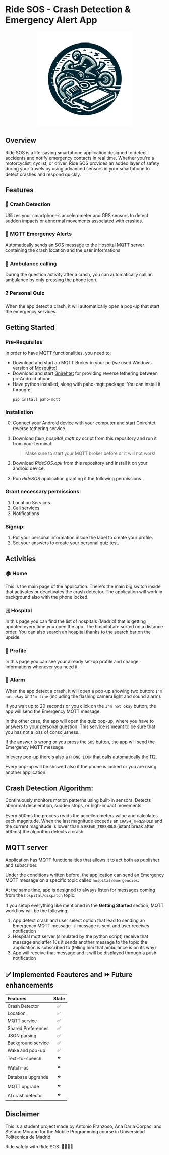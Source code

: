 # Ride SOS - Crash Detection & Emergency Alert App

<div align="center">
    <img src="app/src/main/res/drawable/logo.png" alt="Description" width="300"/>
</div>

## Overview
Ride SOS is a life-saving smartphone application designed to detect accidents and notify emergency contacts in real time. Whether you're a motorcyclist, cyclist, or driver, Ride SOS provides an added layer of safety during your travels by using advanced sensors in your smartphone to detect crashes and respond quickly.

## Features
### 🚨 Crash Detection
Utilizes your smartphone’s accelerometer and GPS sensors to detect sudden impacts or abnormal movements associated with crashes.
### 📡 MQTT Emergency Alerts
Automatically sends an SOS message to the Hospital MQTT server containing the crash location and the user informations.
### 📍 Ambulance calling
During the question activity after a crash, you can automatically call an ambulance by only pressing the phone icon.
### ❓ Personal Quiz 
When the app detect a crash, it will automatically open a pop-up that start the emergency services.

## Getting Started

### Pre-Requisites
In order to have MQTT functionalities, you need to:
- Download and start an MQTT Broker in your pc (we used Windows version of [Mosquitto](https://mosquitto.org/download/))
- Download and start [Gnirehtet](https://github.com/Genymobile/gnirehtet) for providing reverse tethering between pc-Android phone.
- Have python installed, along with paho-mqtt package. You can install it through:
  ```
  pip install paho-mqtt
  ```

### Installation
0. Connect your Android device with your computer and start Gnirehtet reverse tethering service.
1. Download _fake_hospital_mqtt.py_ script from this repository and run it from your terminal.

   > Make sure to start your MQTT broker before or it will not work!
2. Download _RideSOS.apk_ from this repository and install it on your android device.
3. Run _RideSOS_ application granting it the following permissions.

### Grant necessary permissions:
1. Location Services
2. Call services
3. Notifications

### Signup:
1. Put your personal information inside the label to create your profile.
2. Set your answers to create your personal quiz test.

## Activities

### 🏠 Home
This is the main page of the application. There's the main big switch inside that activates or deactivates the crash detector. The application will work in background also with the phone locked. 

### 🇭 Hospital
In this page you can find the list of hospitals (Madrid) that is getting updated every time you open the app. The hospital are sorted on a distance order. You can also search an hospital thanks to the search bar on the upside.

### 👤 Profile
In this page you can see your already set-up profile and change informations whenever you need it.

### 🚨 Alarm
When the app detect a crash, it will open a pop-up showing two button: `I'm not okay` or `I'm fine` (including the flashing camera light and sound alarm). 

If you wait up to 20 seconds or you click on the `I'm not okay` button, the app will send the Emergency MQTT message.

In the other case, the app will open the quiz pop-up, where you have to answers to your personal question. This service is meant to be sure that you has not a loss of consciusness.

If the answer is wrong or you press the `SOS` button, the app will send the Emergency MQTT message.

In every pop-up there's also a `PHONE ICON` that calls automatically the 112.

Every pop-up will be showed also if the phone is locked or you are using another application.

## Crash Detection Algorithm:

Continuously monitors motion patterns using built-in sensors.
Detects abnormal deceleration, sudden stops, or high-impact movements.

Every 500ms the process reads the accellerometers value and calculates each magnitude. 
When the last magnitude exceeds an `CRASH_THRESHOLD` and the current magnitude is lower 
than a `BREAK_TRESHOLD` (istant break after 500ms) the algorithm detects a crash.

## MQTT server

Application has MQTT functionalities that allows it to act both as publisher and subscriber.

Under the conditions written before, the application can send an Emergency MQTT message on a specific topic called `hospital/emergencies`.

At the same time, app is designed to always listen for messages coming from the `hospital/dispatch` topic.

If you setup everything like mentioned in the **Getting Started** section, MQTT workflow will be the following:
1. App detect crash and user select option that lead to sending an Emergency MQTT message -> message is sent and user receives notification
2. Hospital mqtt server (simulated by the python script) receive that message and after 10s it sends another message to the topic the application is subscribed to (telling him that ambulance is on its way)
3. App will receive that message and it will be displayed through a push notification

## ✅ Implemented Feauteres and ⏩️ Future enhancements
| Features            | State |
|:--------------------|:-----:|
| Crash Detector      |   ✅   |
| Location            |   ✅   |
| MQTT service        |   ✅   |
| Shared Preferences  |   ✅   |
| JSON parsing        |   ✅   |
| Background service  |   ✅   |
| Wake and pop-up     |   ✅   |
| Text-to-speech      |   ⏩️   |
| Watch-os            |   ⏩️   |
| Database upgrande   |   ⏩️   |
| MQTT upgrade        |   ⏩️   |
| AI crash detector   |   ⏩️   |

## Disclaimer
This is a student project made by Antonio Franzoso, Ana Daria Corpaci and Stefano Morano for the Mobile Programming course in Universidad Politecnica de Madrid.

Ride safely with Ride SOS. 🚴‍♂️🚗🛵
